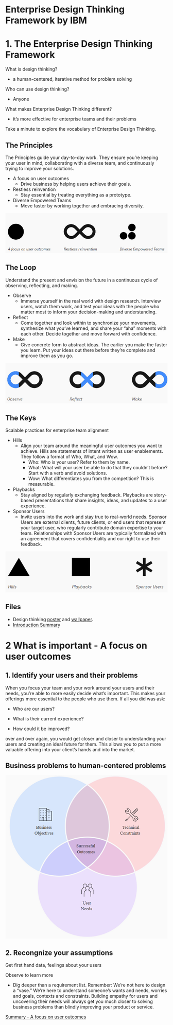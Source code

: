 # Enterprise Design Thinking Framework by IBM

# 1. The Enterprise Design Thinking Framework

What is design thinking?
- a human-centered, iterative method for problem solving

Who can use design thinking?
- Anyone

What makes Enterprise Design Thinking different?
- it’s more effective for enterprise teams and their problems


Take a minute to explore the vocabulary of Enterprise Design Thinking.

## The Principles

The Principles guide your day-to-day work. They ensure you’re keeping your user in mind, collaborating with a diverse team, and continuously trying to improve your solutions.

- A focus on user outcomes
  - Drive business by helping users achieve their goals.
- Restless reinvention
  - Stay essential by treating everything as a prototype.
- Diverse Empowered Teams
  - Move faster by working together and embracing diversity.

![](1.png)


## The Loop

Understand the present and envision the future in a continuous cycle of observing, reflecting, and making.

- Observe
  - Immerse yourself in the real world with design research. Interview users, watch them work, and test your ideas with the people who matter most to inform your decision-making and understanding.
- Reflect
  - Come together and look within to synchronize your movements, synthesize what you’ve learned, and share your “aha” moments with each other. Decide together and move forward with confidence.
- Make
  - Give concrete form to abstract ideas. The earlier you make the faster you learn. Put your ideas out there before they’re complete and improve them as you go.

![](2.png)

## The Keys
Scalable practices for enterprise team alignment

- Hills
  - Align your team around the meaningful user outcomes you want to achieve. Hills are statements of intent written as user enablements. They follow a format of Who, What, and Wow.
    - Who: Who is your user? Refer to them by name.
    - What: What will your user be able to do that they couldn’t before? Start with a verb and avoid solutions.
    - Wow: What differentiates you from the competition? This is measurable.
- Playbacks
  - Stay aligned by regularly exchanging feedback. Playbacks are story-based presentations that share insights, ideas, and updates to a user experience.
- Sponsor Users
  - Invite users into the work and stay true to real-world needs. Sponsor Users are external clients, future clients, or end users that represent your target user, who regularly contribute domain expertise to your team. Relationships with Sponsor Users are typically formalized with an agreement that covers confidentiality and our right to use their feedback.

![](3.png)

## Files
- Design thinking [poster](EDT_poster.pdf) and [wallpaper](EDT_wallpaper.jpg).
- [Introduction Summary](introduction-summary.pdf)


# 2 What is important - A focus on user outcomes

## 1. Identify your users and their problems
When you focus your team and your work around your users and their needs, you’re able to more easily decide what’s important. This makes your offerings more essential to the people who use them. If all you did was ask:

- Who are our users?

- What is their current experience?

- How could it be improved?

over and over again, you would get closer and closer to understanding your users and creating an ideal future for them. This allows you to put a more valuable offering into your client’s hands and into the market.

## Business problems to human-centered problems

![](5.png)

## 2. Recongnize your assumptions
Get first hand data, feelings about your users

Observe to learn more
- Dig deeper than a requirement list. Remember: We’re not here to design a “vase.” We’re here to understand someone’s wants and needs, worries and goals, contexts and constraints. Building empathy for users and uncovering their needs will always get you much closer to solving business problems than blindly improving your product or service.

[Summary - A focus on user 
outcomes](a-focus-on-user-outcomes-summary.pdf)
